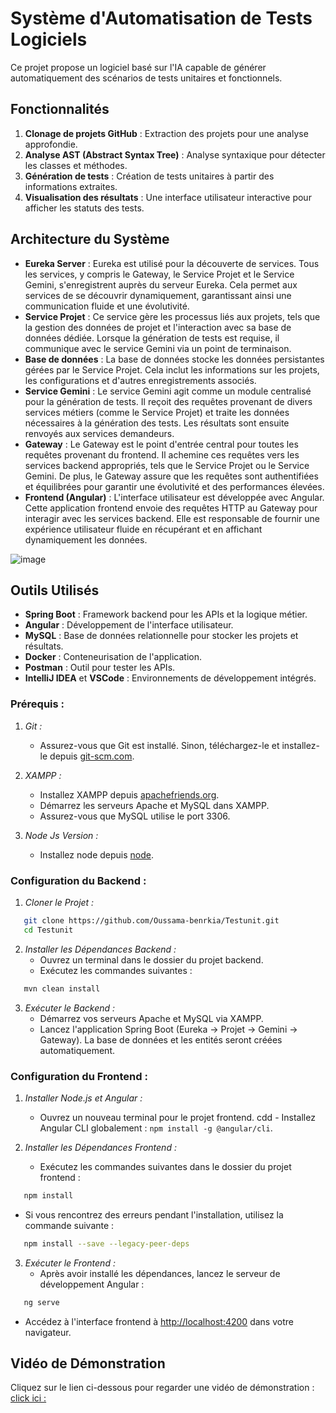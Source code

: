 
# Système d'Automatisation de Tests Logiciels

Ce projet propose un logiciel basé sur l'IA capable de générer automatiquement des scénarios de tests unitaires et fonctionnels. 

## Fonctionnalités

1. **Clonage de projets GitHub** : Extraction des projets pour une analyse approfondie.
2. **Analyse AST (Abstract Syntax Tree)** : Analyse syntaxique pour détecter les classes et méthodes.
3. **Génération de tests** : Création de tests unitaires à partir des informations extraites.
4. **Visualisation des résultats** : Une interface utilisateur interactive pour afficher les statuts des tests.

## Architecture du Système

- **Eureka Server** : Eureka est utilisé pour la découverte de services. Tous les services, y compris le Gateway, le Service Projet et le Service Gemini, s'enregistrent auprès du serveur Eureka. Cela permet aux services de se découvrir dynamiquement, garantissant ainsi une communication fluide et une évolutivité.
- **Service Projet** : Ce service gère les processus liés aux projets, tels que la gestion des données de projet et l'interaction avec sa base de données dédiée. Lorsque la génération de tests est requise, il communique avec le service Gemini via un point de terminaison.
- **Base de données** : La base de données stocke les données persistantes gérées par le Service Projet. Cela inclut les informations sur les projets, les configurations et d'autres enregistrements associés.
- **Service Gemini** : Le service Gemini agit comme un module centralisé pour la génération de tests. Il reçoit des requêtes provenant de divers services métiers (comme le Service Projet) et traite les données nécessaires à la génération des tests. Les résultats sont ensuite renvoyés aux services demandeurs.
- **Gateway** : Le Gateway est le point d'entrée central pour toutes les requêtes provenant du frontend. Il achemine ces requêtes vers les services backend appropriés, tels que le Service Projet ou le Service Gemini. De plus, le Gateway assure que les requêtes sont authentifiées et équilibrées pour garantir une évolutivité et des performances élevées.
- **Frontend (Angular)** : L'interface utilisateur est développée avec Angular. Cette application frontend envoie des requêtes HTTP au Gateway pour interagir avec les services backend. Elle est responsable de fournir une expérience utilisateur fluide en récupérant et en affichant dynamiquement les données.

![image](https://github.com/user-attachments/assets/c6e1d305-91d7-4758-a421-1152fc709d46)



## Outils Utilisés

- **Spring Boot** : Framework backend pour les APIs et la logique métier.
- **Angular** : Développement de l'interface utilisateur.
- **MySQL** : Base de données relationnelle pour stocker les projets et résultats.
- **Docker** : Conteneurisation de l'application.
- **Postman** : Outil pour tester les APIs.
- **IntelliJ IDEA** et **VSCode** : Environnements de développement intégrés.

### Prérequis :

1. *Git :*
   - Assurez-vous que Git est installé. Sinon, téléchargez-le et installez-le depuis [git-scm.com](https://git-scm.com/).

2. *XAMPP :*
   - Installez XAMPP depuis [apachefriends.org](https://www.apachefriends.org/).
   - Démarrez les serveurs Apache et MySQL dans XAMPP.
   - Assurez-vous que MySQL utilise le port 3306.

3. *Node Js Version   :*
   - Installez node depuis [node](https://nodejs.org/en/download/package-manager).

### Configuration du Backend :

1. *Cloner le Projet :*
```bash
   git clone https://github.com/Oussama-benrkia/Testunit.git
   cd Testunit
```

2. *Installer les Dépendances Backend :*
   - Ouvrez un terminal dans le dossier du projet backend.
   - Exécutez les commandes suivantes :
```bash
   mvn clean install
```

3. *Exécuter le Backend :*
   - Démarrez vos serveurs Apache et MySQL via XAMPP.
   - Lancez l'application Spring Boot (Eureka -> Projet -> Gemini -> Gateway). La base de données et les entités seront créées automatiquement.

### Configuration du Frontend :

1. *Installer Node.js et Angular :*
   - Ouvrez un nouveau terminal pour le projet frontend.
cdd    - Installez Angular CLI globalement : `npm install -g @angular/cli`.

2. *Installer les Dépendances Frontend :*
   - Exécutez les commandes suivantes dans le dossier du projet frontend :
```bash
   npm install
```
- Si vous rencontrez des erreurs pendant l'installation, utilisez la commande suivante :
```bash
   npm install --save --legacy-peer-deps
```

3. *Exécuter le Frontend :*
   - Après avoir installé les dépendances, lancez le serveur de développement Angular :
```bash
   ng serve
```

- Accédez à l'interface frontend à [http://localhost:4200](http://localhost:4200) dans votre navigateur.

## Vidéo de Démonstration

Cliquez sur le lien ci-dessous pour regarder une vidéo de démonstration :
[click ici :](https://drive.google.com/file/d/1wK-G16si_1OjPYiB6nUjni810F4J0DZb/view)


